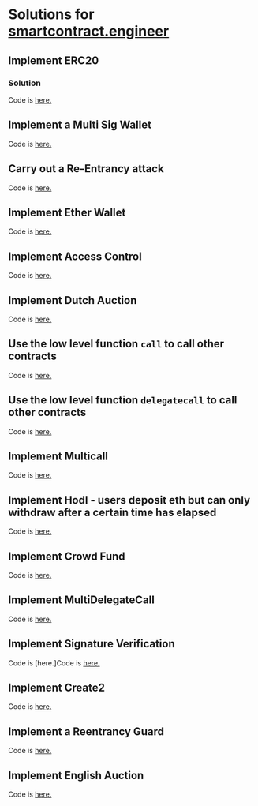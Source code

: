 # Solutions for [smartcontract.engineer](https://www.smartcontract.engineer/)

## Implement ERC20

### Solution

Code is [here.](https://github.com/adijo/smart-contract-engineer-challenges/blob/master/contracts/ERC20.sol)

## Implement a Multi Sig Wallet

Code is [here.](https://github.com/adijo/smart-contract-engineer-challenges/blob/master/contracts/MultiSigWallet.sol)

## Carry out a Re-Entrancy attack

Code is [here.](https://github.com/adijo/smart-contract-engineer-challenges/blob/master/contracts/Reentrancy.sol)

## Implement Ether Wallet

Code is [here.](https://github.com/adijo/smart-contract-engineer-challenges/blob/master/contracts/EtherWallet.sol)

## Implement Access Control

Code is [here.](https://github.com/adijo/smart-contract-engineer-challenges/blob/master/contracts/AccessControl.sol)

## Implement Dutch Auction

Code is [here.](https://github.com/adijo/smart-contract-engineer-challenges/blob/master/contracts/DutchAuction.sol)

## Use the low level function `call` to call other contracts

Code is [here.](https://github.com/adijo/smart-contract-engineer-challenges/blob/master/contracts/Call.sol)

## Use the low level function `delegatecall` to call other contracts

Code is [here.](https://github.com/adijo/smart-contract-engineer-challenges/blob/master/contracts/DelegateCall.sol)

## Implement Multicall

Code is [here.](https://github.com/adijo/smart-contract-engineer-challenges/blob/master/contracts/MultiCall.sol)

## Implement Hodl - users deposit eth but can only withdraw after a certain time has elapsed

Code is [here.](https://github.com/adijo/smart-contract-engineer-challenges/blob/master/contracts/Hodl.sol)

## Implement Crowd Fund

Code is [here.](https://github.com/adijo/smart-contract-engineer-challenges/blob/master/contracts/CrowdFund.sol)

## Implement MultiDelegateCall

Code is [here.](https://github.com/adijo/smart-contract-engineer-challenges/blob/master/contracts/MultiDelegateCall.sol)

## Implement Signature Verification

Code is [here.]Code is [here.](https://github.com/adijo/smart-contract-engineer-challenges/blob/master/contracts/VerifySig.sol)

## Implement Create2

Code is [here.](https://github.com/adijo/smart-contract-engineer-challenges/blob/master/contracts/Create2Factory.sol)

## Implement a Reentrancy Guard

Code is [here.](https://github.com/adijo/smart-contract-engineer-challenges/blob/master/contracts/ReentrancyGuard.sol)

## Implement English Auction

Code is [here.](https://github.com/adijo/smart-contract-engineer-challenges/blob/master/contracts/EnglishAuction.sol)
